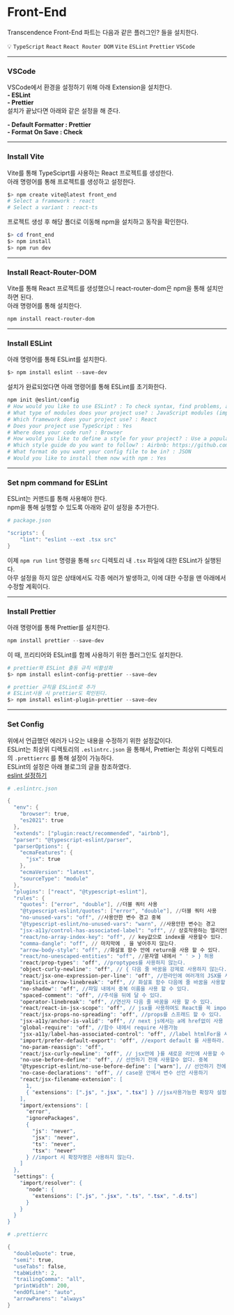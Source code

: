 # Front-End
Transcendence Front-End 파트는 다음과 같은 플러그인? 들을 설치한다.

<aside>

💡 `TypeScript` `React` `React Router DOM` `Vite` `ESLint` `Prettier` `VSCode`

</aside>

---

### VSCode
VSCode에서 환경을 설정하기 위해 아래 Extension을 설치한다.   
**- ESLint**   
**- Prettier**   
설치가 끝났다면 아래와 같은 설정을 해 준다.   

**- Default Formatter : Prettier**   
**- Format On Save : Check**   

---

### Install Vite
Vite를 통해 TypeSciprt를 사용하는 React 프로젝트를 생성한다.   
아래 명령어를 통해 프로젝트를 생성하고 설정한다.   
```powershell
$> npm create vite@latest front_end
# Select a framework : react
# Select a variant : react-ts
```   
프로젝트 생성 후 해당 폴더로 이동해 npm을 설치하고 동작을 확인한다.   
```powershell
$> cd front_end
$> npm install
$> npm run dev
```

---

### Install React-Router-DOM
Vite를 통해 React 프로젝트를 생성했으니 react-router-dom은 npm을 통해 설치만 하면 된다.   
아래 명령어를 통해 설치한다.   
```powershell
npm install react-router-dom
```   

---

### Install ESLint
아래 명령어를 통해 ESLint를 설치한다.   
```powershell
$> npm install eslint --save-dev
```   
설치가 완료되었다면 아래 명령어를 통해 ESLint를 초기화한다.   
```powershell
npm init @eslint/config
# How would you like to use ESLint? : To check syntax, find problems, and enforce code style
# What type of modules does your project use? : JavaScript modules (import/export)
# Which framework does your project use? : React
# Does your project use TypeScript : Yes
# Where does your code run? : Browser
# How would you like to define a style for your project? : Use a popular style guide
# Which style guide do you want to follow? : Airbnb: https://github.com/airbnb/javascript
# What format do you want your config file to be in? : JSON
# Would you like to install them now with npm : Yes
```   

---

### Set npm command for ESLint
ESLint는 커맨드를 통해 사용해야 한다.   
npm을 통해 실행할 수 있도록 아래와 같이 설정을 추가한다.   
```powershell
# package.json

"scripts": {
    "lint": "eslint --ext .tsx src"
}
```   
이제 `npm run lint` 명령을 통해 `src` 디렉토리 내 `.tsx` 파일에 대한 ESLint가 실행된다.   
아무 설정을 하지 않은 상태에서도 각종 에러가 발생하고, 이에 대한 수정을 맨 아래에서 수정할 계획이다.   

---

### Install Prettier
아래 명령어를 통해 Prettier를 설치한다.   
```powershell
npm install prettier --save-dev
```   
이 때, 프리티어와 ESLint를 함께 사용하기 위한 플러그인도 설치한다.   
```powershell
# prettier와 ESLint 출동 규칙 비활성화
$> npm install eslint-config-prettier --save-dev

# prettier 규칙을 ESLint로 추가
# ESLint사용 시 prettier도 확인된다.
$> npm install eslint-plugin-prettier --save-dev
```   

---

### Set Config
위에서 언급했던 에러가 나오는 내용을 수정하기 위한 설정값이다.   
ESLint는 최상위 디렉토리의 `.eslintrc.json` 을 통해서, Prettier는 최상위 디렉토리의 `.prettierrc` 를 통해 설정이 가능하다.   
ESLint의 설정은 아래 블로그의 글을 참조하였다.   
[eslint 설정하기](https://sezzled.tistory.com/entry/eslint-%EC%84%A4%EC%A0%95%ED%95%98%EA%B8%B0)   
```powershell
# .eslintrc.json

{
  "env": {
    "browser": true,
    "es2021": true
  },
  "extends": ["plugin:react/recommended", "airbnb"],
  "parser": "@typescript-eslint/parser",
  "parserOptions": {
    "ecmaFeatures": {
      "jsx": true
    },
    "ecmaVersion": "latest",
    "sourceType": "module"
  },
  "plugins": ["react", "@typescript-eslint"],
  "rules": {
    "quotes": ["error", "double"], //더블 쿼터 사용
    "@typescript-eslint/quotes": ["error", "double"], //더블 쿼터 사용
    "no-unused-vars": "off", //사용안한 변수 경고 중복
    "@typescript-eslint/no-unused-vars": "warn", //사용안한 변수는 경고
    "jsx-a11y/control-has-associated-label": "off", // 상호작용하는 엘리먼트에 label을 넣는다
    "react/no-array-index-key": "off", // key값으로 index를 사용할수 있다.
    "comma-dangle": "off", // 마지막에 , 을 넣어주지 않는다.
    "arrow-body-style": "off", //화살표 함수 안에 return을 사용 할 수 있다.
    "react/no-unescaped-entities": "off", //문자열 내에서 " ' > } 허용
    "react/prop-types": "off", //proptypes를 사용하지 않는다.
    "object-curly-newline": "off", // { 다음 줄 바꿈을 강제로 사용하지 않는다.
    "react/jsx-one-expression-per-line": "off", //한라인에 여러개의 JSX를 사용 할 수 있다.
    "implicit-arrow-linebreak": "off", // 화살표 함수 다음에 줄 바꿈을 사용할 수 있다.
    "no-shadow": "off", //파일 내에서 중복 이름을 사용 할 수 있다.
    "spaced-comment": "off", //주석을 뒤에 달 수 있다.
    "operator-linebreak": "off", //연산자 다음 줄 바꿈을 사용 할 수 있다.
    "react/react-in-jsx-scope": "off", // jsx를 사용하여도 React를 꼭 import 하지 않아도 된다.
    "react/jsx-props-no-spreading": "off", //props를 스프래드 할 수 있다.
    "jsx-a11y/anchor-is-valid": "off", // next js에서는 a에 href없이 사용
    "global-require": "off", //함수 내에서 require 사용가능
    "jsx-a11y/label-has-associated-control": "off", //label htmlFor을 사용하지 않아도 된다.
    "import/prefer-default-export": "off", //export default 를 사용하라.
    "no-param-reassign": "off",
    "react/jsx-curly-newline": "off", // jsx안에 }를 새로운 라인에 사용할 수 있다.
    "no-use-before-define": "off", // 선언하기 전에 사용할수 없다. 중복
    "@typescript-eslint/no-use-before-define": ["warn"], // 선언하기 전에 사용 한다면 경고
    "no-case-declarations": "off", // case문 안에서 변수 선언 사용하기
    "react/jsx-filename-extension": [
      1,
      { "extensions": [".js", ".jsx", ".tsx"] } //jsx사용가능한 확장자 설정
    ],
    "import/extensions": [
      "error",
      "ignorePackages",
      {
        "js": "never",
        "jsx": "never",
        "ts": "never",
        "tsx": "never"
      } //import 시 확장자명은 사용하지 않는다.
    ]
  },
  "settings": {
    "import/resolver": {
      "node": {
        "extensions": [".js", ".jsx", ".ts", ".tsx", ".d.ts"]
      }
    }
  }
}
```   
```powershell
# .prettierrc

{
  "doubleQuote": true,
  "semi": true,
  "useTabs": false,
  "tabWidth": 2,
  "trailingComma": "all",
  "printWidth": 200,
  "endOfLine": "auto",
  "arrowParens": "always"
}
```   
